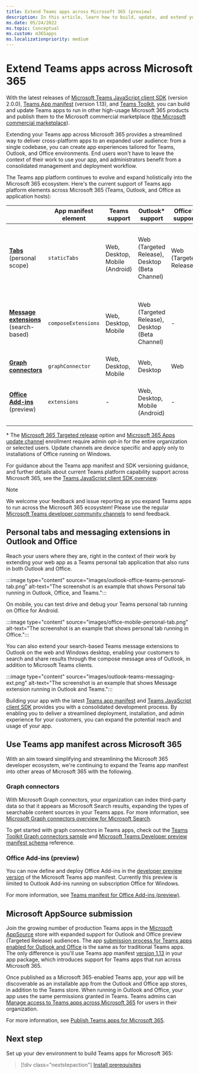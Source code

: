 ```yaml
---
title: Extend Teams apps across Microsoft 365 (preview)
description: In this article, learn how to build, update, and extend your Teams app experiences and how to create apps that are used across other high-usage areas of Microsoft 365.
ms.date: 05/24/2022
ms.topic: Conceptual
ms.custom: m365apps
ms.localizationpriority: medium
---
```

# Extend Teams apps across Microsoft 365

With the latest releases of [Microsoft Teams JavaScript client SDK](../tabs/how-to/using-teams-client-sdk.md) (version 2.0.0), [Teams App manifest](../resources/schema/manifest-schema.md) (version 1.13), and [Teams Toolkit](../toolkit/visual-studio-code-overview.md), you can build and update Teams apps to run in other high-usage Microsoft 365 products and publish them to the Microsoft commercial marketplace ([the Microsoft commercial marketplace](https://appsource.microsoft.com/)).

Extending your Teams app across Microsoft 365 provides a streamlined way to deliver cross-platform apps to an expanded user audience: from a single codebase, you can create app experiences tailored for Teams, Outlook, and Office environments. End users won't have to leave the context of their work to use your app, and administrators benefit from a consolidated management and deployment workflow.

The Teams app platform continues to evolve and expand holistically into the Microsoft 365 ecosystem. Here's the current support of Teams app platform elements across Microsoft 365 (Teams, Outlook, and Office as application hosts):

|          | App manifest element | Teams support |Outlook* support | Office* support | Notes |
|--|--|--|--|--|--|
| [**Tabs**](../tabs/what-are-tabs.md) (personal scope)    |`staticTabs`  | Web, Desktop, Mobile (Android) | Web (Targeted Release), Desktop (Beta Channel) | Web (Targeted Release)| Channel and group scope not yet supported for Microsoft 365. See [notes](../tabs/how-to/using-teams-client-sdk.md#microsoft-365-support-running-teams-apps-in-office-and-outlook).
| [**Message extensions**](../messaging-extensions/what-are-messaging-extensions.md) (search-based)| `composeExtensions` | Web, Desktop, Mobile| Web (Targeted Release), Desktop (Beta Channel)| - |Action-based not yet supported for Microsoft 365. See [notes](extend-m365-teams-message-extension.md#preview-your-message-extension-in-outlook). |
| [**Graph connectors**](/graph/connecting-external-content-connectors-overview)| `graphConnector` | Web, Desktop, Mobile| Web, Desktop | Web| See [notes](#graph-connectors)
| [**Office Add-ins**](/office/dev/add-ins/develop/json-manifest-overview) (preview) | `extensions` | - | Web, Desktop, Mobile (Android) | - | Only available in [devPreview](../resources/schema/manifest-schema-dev-preview.md) manifest version. See [notes](#office-add-ins-preview).|

\* The [Microsoft 365 Targeted release](/microsoft-365/admin/manage/release-options-in-office-365) option and [Microsoft 365 Apps update channel](/deployoffice/change-update-channels) enrollment require admin opt-in for the entire organization or selected users. Update channels are device specific and apply only to installations of Office running on Windows.

For guidance about the Teams app manifest and SDK versioning guidance, and further details about current Teams platform capability support across Microsoft 365, see the [Teams JavaScript client SDK overview](../tabs/how-to/using-teams-client-sdk.md).

> [!NOTE]
> We welcome your feedback and issue reporting as you expand Teams apps to run across the Microsoft 365 ecosystem! Please use the regular [Microsoft Teams developer community channels](/microsoftteams/platform/feedback) to send feedback.

## Personal tabs and messaging extensions in Outlook and Office

Reach your users where they are, right in the context of their work by extending your web app as a Teams personal tab application that also runs in both Outlook and Office.

:::image type="content" source="images/outlook-office-teams-personal-tab.png" alt-text="The screenshot is an example that shows Personal tab running in Outlook, Office, and Teams.":::

On mobile, you can test drive and debug your Teams personal tab running on Office for Android.

:::image type="content" source="images/office-mobile-personal-tab.png" alt-text="The screenshot is an example that shows personal tab running in Office.":::

You can also extend your search-based Teams message extensions to Outlook on the web and Windows desktop, enabling your customers to search and share results through the compose message area of Outlook, in addition to Microsoft Teams clients.

:::image type="content" source="images/outlook-teams-messaging-ext.png" alt-text="The screenshot is an example that shows Message extension running in Outlook and Teams.":::

Building your app with the latest [Teams app manifest](../resources/schema/manifest-schema.md) and [Teams JavaScript client SDK](../tabs/how-to/using-teams-client-sdk.md) provides you with a consolidated development process. By enabling you to deliver a streamlined deployment, installation, and admin experience for your customers, you can expand the potential reach and usage of your app.

## Use Teams app manifest across Microsoft 365

With an aim toward simplifying and streamlining the Microsoft 365 developer ecosystem, we're continuing to expand the Teams app manifest into other areas of Microsoft 365 with the following.

### Graph connectors

With Microsoft Graph connectors, your organization can index third-party data so that it appears as Microsoft Search results, expanding the types of searchable content sources in your Teams apps.
For more information, see [Microsoft Graph connectors overview for Microsoft Search](/microsoftsearch/connectors-overview).

To get started with graph connectors in Teams apps, check out the [Teams Toolkit Graph connectors sample](https://aka.ms/teamsfx-graph-connector-sample) and [Microsoft Teams Developer preview manifest schema](../resources/schema/manifest-schema-dev-preview.md) reference.

### Office Add-ins (preview)

You can now define and deploy Office Add-ins in the [developer preview version](../resources/schema/manifest-schema-dev-preview.md) of the Microsoft Teams app manifest. Currently this preview is limited to Outlook Add-ins running on subscription Office for Windows.

For more information, see [Teams manifest for Office Add-ins (preview)](/office/dev/add-ins/develop/json-manifest-overview).

## Microsoft AppSource submission

Join the growing number of production Teams apps in the [Microsoft AppSource](https://appsource.microsoft.com/) store with expanded support for Outlook and Office preview (Targeted Release) audiences. The app [submission process for Teams apps enabled for Outlook and Office](../concepts/deploy-and-publish/appsource/publish.md) is the same as for traditional Teams apps. The only difference is you'll use Teams app manifest [version 1.13](../tabs/how-to/using-teams-client-sdk.md) in your app package, which introduces support for Teams apps that run across Microsoft 365.

Once published as a Microsoft 365-enabled Teams app, your app will be discoverable as an installable app from the Outlook and Office app stores, in addition to the Teams store. When running in Outlook and Office, your app uses the same permissions granted in Teams. Teams admins can [Manage access to Teams apps across Microsoft 365](/MicrosoftTeams/manage-third-party-teams-apps) for users in their organization.

For more information, see [Publish Teams apps for Microsoft 365](publish.md).

## Next step

Set up your dev environment to build Teams apps for Microsoft 365:

> [!div class="nextstepaction"]
> [Install prerequisites](prerequisites.md)

